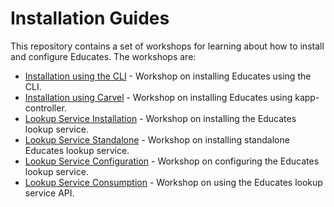 Installation Guides
===================

This repository contains a set of workshops for learning about how to install
and configure Educates. The workshops are:

* [Installation using the CLI](workshops/lab-installation-via-cli) - Workshop on installing Educates using the CLI.
* [Installation using Carvel](workshops/lab-installation-via-carvel) - Workshop on installing Educates using kapp-controller.
* [Lookup Service Installation](workshops/lab-lookup-installation) - Workshop on installing the Educates lookup service.
* [Lookup Service Standalone](workshops/lab-lookup-standalone) - Workshop on installing standalone Educates lookup service.
* [Lookup Service Configuration](workshops/lab-lookup-configuration) - Workshop on configuring the Educates lookup service.
* [Lookup Service Consumption](workshops/lab-lookup-consumption) - Workshop on using the Educates lookup service API.

